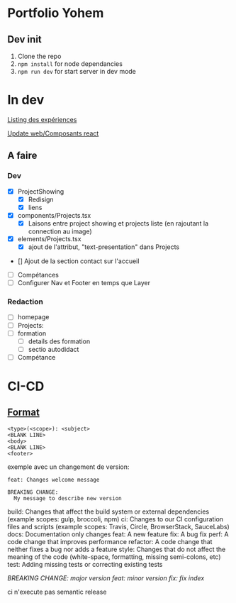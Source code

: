 # Portfolio Yohem
## Dev init

1. Clone the  repo
2. `npm install` for node dependancies
3. `npm run dev` for start server in dev mode
# In dev
[Listing des expériences](./docs/experience.md)

[Update web/Composants react](./docs/Front.md)

## A faire

### Dev 
- [x] ProjectShowing
  - [x] Redisign
  - [x] liens
- [x] components/Projects.tsx
  - [x] Laisons entre project showing et projects liste (en rajoutant la connection au image)
- [x] elements/Projects.tsx
  - [x] ajout de l'attribut, "text-presentation" dans Projects
- [] Ajout de la section contact sur l'accueil
- [ ] Compétances
- [ ] Configurer Nav et Footer en temps que Layer

### Redaction
- [ ] homepage
- [ ] Projects:
- [ ] formation
  - [ ] details des formation
  - [ ] sectio autodidact
- [ ] Compétance

# CI-CD

## [Format](https://semantic-release.gitbook.io/semantic-release#commit-message-format)
    <type>(<scope>): <subject>
    <BLANK LINE>
    <body>
    <BLANK LINE>
    <footer>

exemple avec un changement de version: 
  
    feat: Changes welcome message

    BREAKING CHANGE:
      My message to describe new version



build: Changes that affect the build system or external dependencies (example scopes: gulp, broccoli, npm)
ci: Changes to our CI configuration files and scripts (example scopes: Travis, Circle, BrowserStack, SauceLabs)
docs: Documentation only changes
feat: A new feature
fix: A bug fix
perf: A code change that improves performance
refactor: A code change that neither fixes a bug nor adds a feature
style: Changes that do not affect the meaning of the code (white-space, formatting, missing semi-colons, etc)
test: Adding missing tests or correcting existing tests

_BREAKING CHANGE: major version_
_feat: minor version_
_fix: fix index_

ci n'execute pas semantic release
